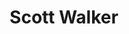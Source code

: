 ---
title: "Scott Walker"
summary: "Noel Scott Engel , better known by his stage name Scott Walker, was an American-British singer-songwriter and record producer who resided in England. Walker was known for his emotive voice and his unorthodox stylistic path which took him from being a teen pop icon in the 1960s to an avant-garde musician in the 21st century. Walker's success was largely in the United Kingdom, where his first four solo albums reached the top ten. He lived in the UK from 1965 onward and became a UK citizen in 1970.Rising to fame in the mid-1960s as frontman of the pop music trio the Walker Brothers, he began a solo career with 1967's Scott, moving toward an increasingly challenging style on late-1960s baroque pop albums such as Scott 3 and Scott 4 . After sales of his solo work started to decrease, he reunited with the Walker Brothers in the mid-1970s. From the mid-1980s onward, Walker revived his solo career while moving in an increasingly avant-garde direction; of this period in his career, The Guardian said \"imagine Andy Williams reinventing himself as Stockhausen\". Walker's 1960s recordings were highly regarded by the 1980s UK underground music scene, and gained a cult following.
Walker continued to record until 2018. He was described by the BBC upon his death as \"one of the most enigmatic and influential figures in rock history\"."
image: "scott-walker.jpg"
apple_music_artist_url: "None"
wikipedia_url: "https://en.wikipedia.org/wiki/Scott_Walker_(singer)"
---